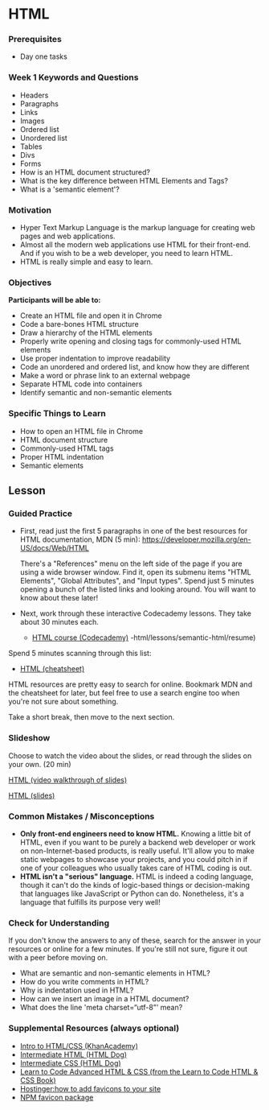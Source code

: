 # HTML

### Prerequisites

- Day one tasks

### Week 1 Keywords and Questions

- Headers
- Paragraphs
- Links
- Images
- Ordered list
- Unordered list
- Tables
- Divs
- Forms
- How is an HTML document structured?
- What is the key difference between HTML Elements and Tags?
- What is a 'semantic element'?

### Motivation

- Hyper Text Markup Language is the markup language for creating web pages and web applications.
- Almost all the modern web applications use HTML for their front-end. And if you wish to be a web developer, you need to learn HTML.
- HTML is really simple and easy to learn.

### Objectives

**Participants will be able to:**

- Create an HTML file and open it in Chrome
- Code a bare-bones HTML structure
- Draw a hierarchy of the HTML elements
- Properly write opening and closing tags for commonly-used HTML elements
- Use proper indentation to improve readability
- Code an unordered and ordered list, and know how they are different
- Make a word or phrase link to an external webpage
- Separate HTML code into containers
- Identify semantic and non-semantic elements

### Specific Things to Learn

- How to open an HTML file in Chrome
- HTML document structure
- Commonly-used HTML tags
- Proper HTML indentation
- Semantic elements

## Lesson

### Guided Practice

- First, read just the first 5 paragraphs in one of the best resources for HTML documentation, MDN (5 min): https://developer.mozilla.org/en-US/docs/Web/HTML

  There's a "References" menu on the left side of the page if you are using a wide browser window. Find it, open its submenu items "HTML Elements", "Global Attributes", and "Input types". Spend just 5 minutes opening a bunch of the listed links and looking around. You will want to know about these later!

- Next, work through these interactive Codecademy lessons. They take about 30 minutes each.

  - [HTML course (Codecademy)](https://www.codecademy.com/courses/learn-html-elements/lessons/intro-to-html/exercises/intro?action=lesson_resume&course_redirect=learn-html)
-html/lessons/semantic-html/resume)

Spend 5 minutes scanning through this list:

- [HTML (cheatsheet)](https://www.codecademy.com/learn/learn-html/modules/learn-html-elements/reference)

HTML resources are pretty easy to search for online. Bookmark MDN and the cheatsheet for later, but feel free to use a search engine too when you're not sure about something.

Take a short break, then move to the next section.

### Slideshow

Choose to watch the video about the slides, or read through the slides on your own. (20 min)

[HTML (video walkthrough of slides)](https://drive.google.com/open?id=1FO4AdWgYUTIuX03T0ZSmSXKTDadoZopT)

[HTML (slides)](https://docs.google.com/presentation/d/1FyV-I_lVkT6KH47VHjFpDNkk-m5ABz2wLyzk4MOcx50/edit?usp=sharing)

### Common Mistakes / Misconceptions

- **Only front-end engineers need to know HTML.** Knowing a little bit of HTML, even if you want to be purely a backend web developer or work on non-Internet-based products, is really useful. It'll allow you to make static webpages to showcase your projects, and you could pitch in if one of your colleagues who usually takes care of HTML coding is out.
- **HTML isn't a "serious" language.** HTML is indeed a coding language, though it can't do the kinds of logic-based things or decision-making that languages like JavaScript or Python can do. Nonetheless, it's a language that fulfills its purpose very well!

### Check for Understanding

If you don't know the answers to any of these, search for the answer in your resources or online for a few minutes. If you're still not sure, figure it out with a peer before moving on.

- What are semantic and non-semantic elements in HTML?
- How do you write comments in HTML?
- Why is indentation used in HTML?
- How can we insert an image in a HTML document?
- What does the line 'meta charset=“utf-8”' mean?

### Supplemental Resources (always optional)

- [Intro to HTML/CSS (KhanAcademy)](https://www.khanacademy.org/computing/computer-programming/html-css)
- [Intermediate HTML (HTML Dog)](https://www.htmldog.com/guides/html/intermediate/)
- [Intermediate CSS (HTML Dog)](https://www.htmldog.com/guides/css/intermediate/)
- [Learn to Code Advanced HTML & CSS (from the Learn to Code HTML & CSS Book)](https://learn.shayhowe.com/advanced-html-css/)
- [Hostinger:how to add favicons to your site](https://www.hostinger.in/tutorials/how-to-add-favicon-to-website)
- [NPM favicon package](https://www.npmjs.com/package/favicons)

